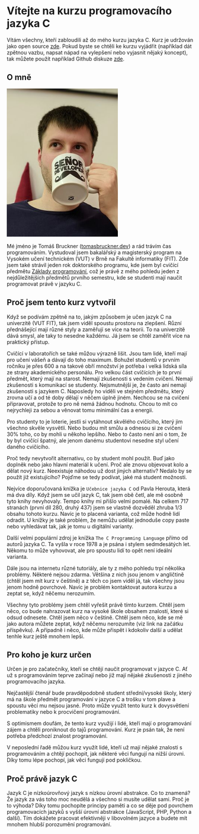 # Vítejte na kurzu programovacího jazyka C
Vítám všechny, kteří zabloudili až do mého kurzu jazyka C. Kurz je udržován jako open source [zde](https://github.com/tomasbruckner/c_lectures). Pokud byste se chtěli ke kurzu vyjádřit (například dát zpětnou vazbu, napsat nápad na vylepšení nebo vyjasnit nějaký koncept), tak můžete použít například Github diskuze [zde](https://github.com/tomasbruckner/c_lectures/discussions).



## O mně
![fotka autora](./obrazky/uvod/profilovka_senor_small.jpg)

Mé jméno je Tomáš Bruckner ([tomasbruckner.dev](https://www.tomasbruckner.dev/)) a rád trávím čas programováním. Vystudoval jsem bakalářský a magisterský program na Vysokém učení technickém (VUT) v Brně na Fakultě informatiky (FIT). Zde jsem také strávil jeden rok doktorského programu, kde jsem byl cvičící předmětu [Základy programování](https://www.fit.vut.cz/study/course/244899/.cs), což je právě z mého pohledu jeden z nejdůležitějších předmětů prvního semestru, kde se studenti mají naučit programovat právě v jazyku C.


## Proč jsem tento kurz vytvořil
Když se podívám zpětně na to, jakým způsobem je učen jazyk C na univerzitě (VUT FIT), tak jsem viděl spoustu prostoru na zlepšení. Různí přednášející mají různé styly a zaměřují se více na teorii. To na univerzitě dává smysl, ale taky to nesedne každému. Já jsem se chtěl zaměřit více na praktický přístup.

Cvičící v laboratořích se také můžou výrazně lišit. Jsou tam lidé, kteří mají pro učení vášeň a dávají do toho maximum. Bohužel studentů v prvním ročníku je přes 600 a na takové obří množství je potřeba i velká lidská síla ze strany akademického personálu. Pro velkou část cvíčících je to první předmět, který mají na starost. Nemají zkušenosti s vedením cvičení. Nemají zkušenosti s komunikací se studenty. Nejsmutnější je, že často ani nemají zkušenosti s jazykem C. Naposledy ho viděli ve stejném předmětu, který zrovna učí a od té doby dělají v něčem úplně jiném. Nechcou se na cvičení připravovat, protože to pro ně nemá žádnou hodnotu. Chcou to mít co nejrychleji za sebou a věnovat tomu minimální čas a energii.

Pro studenty to je loterie, jestli si vytáhnout skvělého cvičícího, který jim všechno skvěle vysvětlí. Nebo budou mít smůlu a odnesou si ze cvičení 30% toho, co by mohli u někoho lepšího. Nebo to často není ani o tom, že by byl cvičící špatný, ale jenom danému studentovi nesedne styl učení daného cvičícího.

Proč tedy nevytvořit alternativu, co by student mohl použít. Buď jako doplněk nebo jako hlavní materiál k učení. Proč ale znovu objevovat kolo a dělat nový kurz. Neexistuje náhodou už dost jiných alternativ? Nedalo by se použít již existujícího? Pojďme se tedy podívat, jaké má student možnosti.

Nejvíce doporučovaná knížka je `Učebnice jazyka C` od Pavla Herouta, která má dva díly. Když jsem se učil jazyk C, tak jsem obě četl, ale mě osobně tyto knihy nevyhovaly. Tempo knihy mi přišlo velmi pomalé. Na celkem 717 stranách (první díl 280, druhý 437) jsem se vlastně dozvěděl zhruba 1/3 obsahu tohoto kurzu. Navíc je to placená varianta, což může hodně lidí odradit. U knížky je také problém, že nemůžu udělat jednoduše copy paste nebo vyhledávat tak, jak je tomu u digitální varianty.

Další velmi populární zdroj je knížka `The C Programming Language` přímo od autorů jazyka C. Ta vyšla v roce 1978 a je psána i stylem sedmdesátých let. Někomu to může vyhovovat, ale pro spoustu lidí to opět není ideální varianta.

Dále jsou na internetu různé tutoriály, ale ty z mého pohledu trpí několika problémy. Některé nejsou zdarma. Většina z nich jsou jenom v angličtině (chtěl jsem mít kurz v češtině) a z těch co jsem viděl já, tak všechny jsou jenom hodně povrchové. Navíc je problém kontaktovat autora kurzu a zeptat se, když něčemu nerozumím.

Všechny tyto problémy jsem chtěl vyřešit právě tímto kurzem. Chtěl jsem něco, co bude nahrazovat kurz na vysoké škole obsahem znalostí, které si odsud odnesete. Chtěl jsem něco v češtině. Chtěl jsem něco, kde se mě jako autora můžete zeptat, když něčemu nerozumíte (viz link na začátku příspěvku). A případně i něco, kde může přispět i kdokoliv další a udělat tenhle kurz ještě mnohem lepší.

## Pro koho je kurz určen
Určen je pro začatečníky, kteří se chtějí naučit programovat v jazyce C. Ať už s programováním teprve začínají nebo již mají nějaké zkušenosti z jiného programovacího jazyka.

Nejčastější čtenář bude pravděpodobně student střední/vysoké školy, který má na škole předmět programování v jazyce C a trošku v tom plave a spoustu věcí mu nejsou jasné. Proto může využít tento kurz k dovysvětlení problematiky nebo k procvičení programování.

S optimismem doufám, že tento kurz využijí i lidé, kteří mají o programování zájem a chtěli proniknout do tajů programování. Kurz je psán tak, že není potřeba předchozí znalost programování.

V neposlední řadě můžou kurz využít lidé, kteří už mají nějaké znalosti s programováním a chtějí pochopit, jak některé věci fungují na nižší úrovni. Díky tomu lépe pochopí, jak věci fungují pod pokličkou.

## Proč právě jazyk C
Jazyk C je nízkoúrovňový jazyk s nízkou úrovní abstrakce. Co to znamená? Že jazyk za vás toho moc neudělá a všechno si musíte udělat sami. Proč je to výhoda? Díky tomu pochopíte principy paměti a co se děje pod povrchem programovacích jazyků s vyšší úrovní abstrakce (JavaScript, PHP, Python a další). Tím dokážete pracovat efektivněji v libovolném jazyce a budete mít mnohem hlubší porozumění programování.


